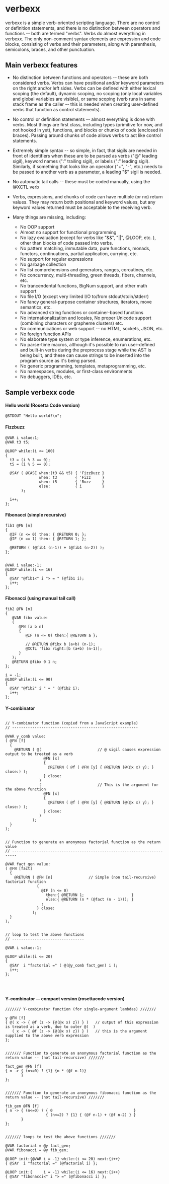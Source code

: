 
# verbexx
verbexx is a simple verb-oriented scripting language.  There are no control or definition statements, and there is no distinction between operators and functions -- both are termed "verbs".  Verbs do almost everything in verbexx.  The only non-comment syntax elements are expression and code blocks, consisting of verbs and their parameters, along with parenthesis, semicolons, braces, and other punctuation.

## Main verbexx features

* No distinction between functions and operators -- these are both considered verbs.  Verbs can have positional and/or keyword
parameters on the right and/or left sides.  Verbs can be defined with either lexical scoping (the default), dynamic scoping, no scoping (only local variables and global variables are visible), or same scoping (verb runs in same stack frame as the caller -- this is needed when creating user-defined verbs that function as control statements).

* No control or definition statements -- almost everything is done with verbs.  Most things are first class, including types (primitive for now, and not hooked in yet), functions, and blocks or chunks of code (enclosed in braces).  Passing around chunks of code allows verbs to act like control statements. 

* Extremely simple syntax -- so simple, in fact, that sigils are needed in front of identifiers when these are
to be parsed as verbs ("@" leading sigil), keyword names (":" trailing sigil), or labels (":" leading sigil).  Similarly, if something that looks like an operator ("+", "-", etc.) needs to be passed to another verb as a parameter, a leading "$" sigil is needed.

* No automatic tail calls -- these must be coded manually, using the @XCTL verb

* Verbs, expressions, and chunks of code can have multiple (or no) return values.  They may return both positional and keyword values, but any keyword values returned must be acceptable to the receiving verb.

* Many things are missing, including: 
  * No OOP support 
  * Almost no support for functional programming 
  * No lazy evaluation (except for verbs like "&&", "||", @LOOP, etc. ), other than blocks of code passed into verbs. 
  * No pattern matching, immutable data, pure functions, monads, functors, continuations, partial application, currying, etc.
  * No support for regular expressions
  * No garbage collection
  * No list comprehensions and generators, ranges, coroutines, etc.
  * No concurrency, multi-threading, green threads, fibers, channels, etc. 
  * No trancendental functions, BigNum support, and other math support 
  * No file I/O (except very limited I/O to/from stdout/stdin/stderr) 
  * No fancy general-purpose container structures, iterators, move semantics, etc.
  * No advanced string functions or container-based functions
  * No internationalization and locales, No proper Unicode support (combining characters or grapheme clusters) etc.
  * No communications or web support -- no HTML, sockets, JSON, etc.
  * No foreign function APIs 
  * No elaborate type system or type inference, enumerations, etc.
  * No parse-time macros, although it's possible to run user-defined and built-in verbs during the preprocess stage while the AST is being built, and these can cause strings to be inserted into the program source as it's being parsed.
  * No generic programming, templates, metaprogramming, etc.
  * No namespaces, modules, or first-class environments
  * No debuggers, IDEs, etc.

## Sample verbexx code

#### Hello world (Rosetta Code version)

```
@STDOUT "Hello world!\n";
```

#### Fizzbuzz 

```        
@VAR i value:1;
@VAR t3 t5; 

@LOOP while:(i <= 100)
{
  t3 = (i % 3 == 0); 
  t5 = (i % 5 == 0);

  @SAY ( @CASE when:(t3 && t5) { 'FizzBuzz }
               when: t3        { 'Fizz     }
               when: t5        { 'Buzz     }
               else:           { i         }           
       );
 
  i++;
};
```

#### Fibonacci (simple recursive) 

```
fib1 @FN [n] 
{
  @IF (n <= 0) then: { @RETURN 0; }; 
  @IF (n == 1) then: { @RETURN 1; };

  @RETURN ( (@fib1 (n-1)) + (@fib1 (n-2)) ); 
};


@VAR i value:-1;
@LOOP while:(i <= 16)
{
  @SAY "@fib1<" i "> = " (@fib1 i);
  i++;
};
```

#### Fibonacci (using manual tail call)

```
fib2 @FN [n]
{
   @VAR fibx value:
   (
      @FN [a b n] 
      {
         @IF (n <= 0) then:{ @RETURN a };
         
         // @RETURN @fibx b (a+b) (n-1);
         @XCTL 'fibx right:[b (a+b) (n-1)];
      }
   );
   @RETURN @fibx 0 1 n;  
};

i = -1; 
@LOOP while:(i <= 90)
{
  @SAY "@fib2" i " = " (@fib2 i);
  i++;
};
```

#### Y-combinator

```

// Y-combinator function (copied from a JavaScript example)
// --------------------------------------------------------

@VAR y_comb value:
( @FN [f] 
  {
    @RETURN ( @(                         // @ sigil causes expression output to be treated as a verb
                 @FN [x]
                 { 
                   @RETURN ( @f ( @FN [y] { @RETURN (@(@x x) y); } close:) );
                 } close:
               )
               (                         // This is the argument for the above function
                 @FN [x] 
                 {
                   @RETURN ( @f ( @FN [y] { @RETURN (@(@x x) y); } close:) );
                 } close:
               )
            );
  } 
);


// Function to generate an anonymous factorial function as the return value
// ------------------------------------------------------------------------

@VAR fact_gen value:
( @FN [fact]
  { 
    @RETURN ( @FN [n]                // Simple (non tail-recursive) factorial function
              {
                @IF (n <= 0)
                  then:{ @RETURN 1;                     } 
                  else:{ @RETURN (n * (@fact (n - 1))); }
                ; 
              } close:
            );
  } 
);


// loop to test the above functions
// --------------------------------

@VAR i value:-1;

@LOOP while:(i <= 20)
{
  @SAY  i "factorial =" ( @(@y_comb fact_gen) i );  
  i++; 
};




```

#### Y-combinator -- compact version (rosettacode version)

```
/////// Y-combinator function (for single-argument lambdas) ///////

y @FN [f]
{ @( x -> { @f (z -> {@(@x x) z}) } )   // output of this expression is treated as a verb, due to outer @(  )
   ( x -> { @f (z -> {@(@x x) z}) } )   // this is the argument supplied to the above verb expression
};


/////// Function to generate an anonymous factorial function as the return value -- (not tail-recursive) ///////

fact_gen @FN [f]
{ n -> { (n<=0) ? {1} {n * (@f n-1)}
       }
};


/////// Function to generate an anonymous fibonacci function as the return value -- (not tail-recursive) ///////

fib_gen @FN [f]
{ n -> { (n<=0) ? { 0                                    }
                  { (n<=2) ? {1} { (@f n-1) + (@f n-2) } } 
       }
};
                

/////// loops to test the above functions ///////

@VAR factorial = @y fact_gen;
@VAR fibonacci = @y fib_gen;

@LOOP init:{@VAR i = -1} while:(i <= 20) next:{i++}
{ @SAY  i "factorial =" (@factorial i) };

@LOOP init:{     i = -1} while:(i <= 16) next:{i++}
{ @SAY "fibonacci<" i "> =" (@fibonacci i) };
```
